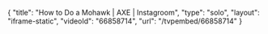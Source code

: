 {
    "title": "How to Do a Mohawk | AXE | Instagroom",
    "type": "solo",
    "layout": "iframe-static",
    "videoId": "66858714",
    "url": "\/tvpembed\/66858714"
}